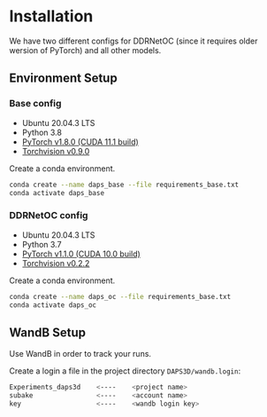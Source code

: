 # Installation
We have two different configs for DDRNetOC (since it requires older wersion of PyTorch) and all other models.

## Environment Setup

### Base config
- Ubuntu 20.04.3 LTS
- Python 3.8
- [PyTorch v1.8.0 (CUDA 11.1 build)](https://pytorch.org/get-started/previous-versions/)
- [Torchvision v0.9.0](https://pytorch.org/get-started/previous-versions/)

Create a conda environment.
  
```bash
conda create --name daps_base --file requirements_base.txt
conda activate daps_base
```

### DDRNetOC config
- Ubuntu 20.04.3 LTS
- Python 3.7
- [PyTorch v1.1.0 (CUDA 10.0 build)](https://pytorch.org/get-started/previous-versions/)
- [Torchvision v0.2.2](https://pytorch.org/get-started/previous-versions/)

Create a conda environment.
  
```bash
conda create --name daps_oc --file requirements_base.txt
conda activate daps_oc
```
## WandB Setup

Use WandB in order to track your runs.

Create a login a file in the project directory `DAPS3D/wandb.login`:

```bash
Experiments_daps3d    <----    <project name>
subake                <----    <account name>
key                   <----    <wandb login key>
```

